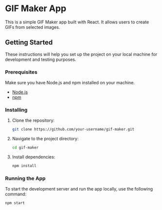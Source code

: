 # GIF Maker App

This is a simple GIF Maker app built with React. It allows users to create GIFs from selected images.

## Getting Started

These instructions will help you set up the project on your local machine for development and testing purposes.

### Prerequisites

Make sure you have Node.js and npm installed on your machine.

- [Node.js](https://nodejs.org/)
- [npm](https://www.npmjs.com/)

### Installing

1. Clone the repository:

    ```bash
    git clone https://github.com/your-username/gif-maker.git
    ```

2. Navigate to the project directory:

    ```bash
    cd gif-maker
    ```

3. Install dependencies:

    ```bash
    npm install
    ```

### Running the App

To start the development server and run the app locally, use the following command:

```bash
npm start


